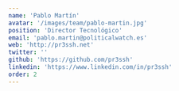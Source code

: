 ```yaml
---
name: 'Pablo Martín'
avatar: '/images/team/pablo-martin.jpg'
position: 'Director Tecnológico'
email: 'pablo.martin@politicalwatch.es'
web: 'http://pr3ssh.net'
twitter: ''
github: 'https://github.com/pr3ssh'
linkedin: 'https://www.linkedin.com/in/pr3ssh'
order: 2
---
```

